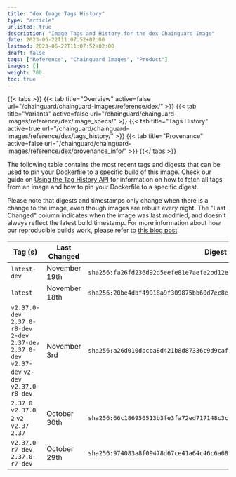 ```yaml
---
title: "dex Image Tags History"
type: "article"
unlisted: true
description: "Image Tags and History for the dex Chainguard Image"
date: 2023-06-22T11:07:52+02:00
lastmod: 2023-06-22T11:07:52+02:00
draft: false
tags: ["Reference", "Chainguard Images", "Product"]
images: []
weight: 700
toc: true
---
```


{{< tabs >}}
{{< tab title="Overview" active=false url="/chainguard/chainguard-images/reference/dex/" >}}
{{< tab title="Variants" active=false url="/chainguard/chainguard-images/reference/dex/image_specs/" >}}
{{< tab title="Tags History" active=true url="/chainguard/chainguard-images/reference/dex/tags_history/" >}}
{{< tab title="Provenance" active=false url="/chainguard/chainguard-images/reference/dex/provenance_info/" >}}
{{</ tabs >}}

The following table contains the most recent tags and digests that can be used to pin your Dockerfile to a specific build of this image. Check our guide on [Using the Tag History API](/chainguard/chainguard-images/using-the-tag-history-api/) for information on how to fetch all tags from an image and how to pin your Dockerfile to a specific digest.

Please note that digests and timestamps only change when there is a change to the image, even though images are rebuilt every night. The "Last Changed" column indicates when the image was last modified, and doesn't always reflect the latest build timestamp. For more information about how our reproducible builds work, please refer to [this blog post](https://www.chainguard.dev/unchained/reproducing-chainguards-reproducible-image-builds).

| Tag (s)                                                                                              | Last Changed  | Digest                                                                    |
|------------------------------------------------------------------------------------------------------|---------------|---------------------------------------------------------------------------|
|  `latest-dev`                                                                                        | November 19th | `sha256:fa26fd236d92d5eefe81e7aefe2bd12e4f33c61ffe6a0a4162bb31878509b740` |
|  `latest`                                                                                            | November 18th | `sha256:20be4dbf49918a9f309875bb60d7ec8ec0a1448b9dbe6fca6d541792823aa9e9` |
|  `v2.37.0-dev` `2.37.0-r8-dev` `2-dev` `2.37-dev` `2.37.0-dev` `v2.37-dev` `v2-dev` `v2.37.0-r8-dev` | November 3rd  | `sha256:a26d010dbcba8d421b8d87336c9d9cafc9d35a8e60ff9097f1b065aba8e761fd` |
|  `2.37.0` `v2.37.0` `2` `v2` `v2.37` `2.37`                                                          | October 30th  | `sha256:66c186956513b3fe3fa72ed717148c3c0a71eb346a34567e5329e33a3384b315` |
|  `v2.37.0-r7-dev` `2.37.0-r7-dev`                                                                    | October 29th  | `sha256:974083a8f09478d67ce41a64c46c6a68dbf6ac80de6372ce4f979bed6690e0a3` |

